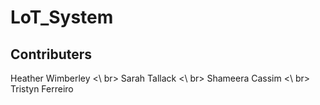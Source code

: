 # LoT_System

## Contributers
Heather Wimberley <\ br>
Sarah Tallack <\ br>
Shameera Cassim <\ br>
Tristyn Ferreiro
